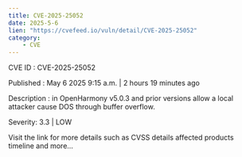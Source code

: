```yaml
---
title: CVE-2025-25052
date: 2025-5-6
lien: "https://cvefeed.io/vuln/detail/CVE-2025-25052"
category:
    - CVE
---
```


CVE ID : CVE-2025-25052

Published :  May 6
2025
9:15 a.m. | 2 hours
19 minutes ago

Description : in OpenHarmony v5.0.3 and prior versions allow a local attacker cause DOS through buffer overflow.

Severity: 3.3 | LOW

Visit the link for more details
such as CVSS details
affected products
timeline
and more...
